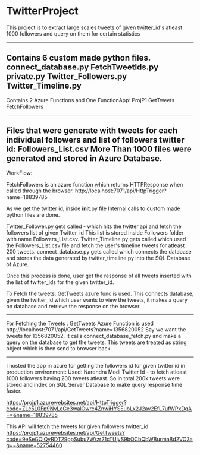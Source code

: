 # TwitterProject
This project is to extract large scales tweets of given twitter_id's atleast 1000 followers and query on them for certain statistics


-------------------------------------------------------------------
Contains 6 custom made python files.
connect_database.py
FetchTweetIds.py
private.py
Twitter_Followers.py
Twitter_Timeline.py
--------------------------------------------------------------------
Contains 2 Azure Functions and One FunctionApp:
ProjP1
GetTweets
FetchFollowers

--------------------------------------------------------------------
Files that were generate with tweets for each individual followers and list of followers twitter id:  Followers_List.csv
More Than 1000 files were generated and stored in Azure Database.
----------------------------------------------------------------------
WorkFlow:

FetchFollowers is an azure function which returns HTTPResponse when called through the browser.
http://localhost:7071/api/HttpTrigger?name=18839785

As we get the twitter id, inside __init__.py file
Internal calls to custom made python files are done.

Twitter_Follower.py gets called - which hits the twitter api and fetch the followers list of given Twitter_id
This list is stored inside Followers folder with name Followers_List.csv.
Twitter_Timeline.py gets called which used the Followers_List.csv file and fetch the user's timeline tweets for atleast 200 tweets.
connect_database.py gets called which connects the database and stores the data generated by twitter_timeline.py into the SQL Database of Azure.

Once this process is done, user get the response of all tweets inserted with the list of twitter_ids for the given twitter_id.


To Fetch the tweets:
GetTweets azure func is used.
This connects database, given the twitter_id which user wants to view the tweets, it makes a query on database and retrieve the response 
on the browser.



-------------------------------------------------------------------------------------------------------------------------------------------
For Fetching the Tweets :
GetTweets Azure Function is used
http://localhost:7071/api/GetTweets?name=1356820052
Say we want the tweets for 1356820052.
It calls connect_database_fetch.py and make a query on the database to get the tweets.
This tweets are treated as string object which is then send to browser back.

----------------------------------------------------------------------------------------------------------------------------------------

I hosted the app in azure for getting the followers id for given twitter id in production environment:
Used: Narendra Modi Twitter Id - to fetch atleast 1000 followers having 200 tweets atleast.
So in total 200k tweets were stored and index on SQL Server Database to make query response time faster.

https://projp1.azurewebsites.net/api/HttpTrigger?code=ZLc5L0Fp9NyLeGe3walOwrc4ZnwiHYSEubLx2J2av2EfL7ufWPxDqA==&name=18839785

This API will fetch the tweets for given followers twitter_id
https://projp1.azurewebsites.net/api/GetTweets?code=9eSeGOlQyRDT29ppSubu7W/zr21cTUjvS9bQCbQbWBurmaBd2VO3ag==&name=52754460
